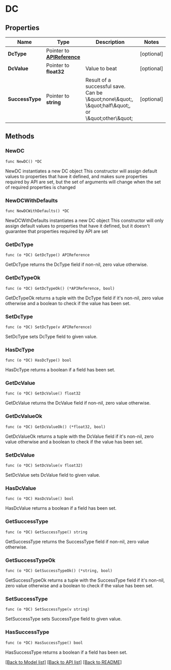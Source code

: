 # DC

## Properties

Name | Type | Description | Notes
------------ | ------------- | ------------- | -------------
**DcType** | Pointer to [**APIReference**](APIReference.md) |  | [optional] 
**DcValue** | Pointer to **float32** | Value to beat | [optional] 
**SuccessType** | Pointer to **string** | Result of a successful save. Can be \\\&quot;none\\\&quot;, \\\&quot;half\\\&quot;, or \\\&quot;other\\\&quot; | [optional] 

## Methods

### NewDC

`func NewDC() *DC`

NewDC instantiates a new DC object
This constructor will assign default values to properties that have it defined,
and makes sure properties required by API are set, but the set of arguments
will change when the set of required properties is changed

### NewDCWithDefaults

`func NewDCWithDefaults() *DC`

NewDCWithDefaults instantiates a new DC object
This constructor will only assign default values to properties that have it defined,
but it doesn't guarantee that properties required by API are set

### GetDcType

`func (o *DC) GetDcType() APIReference`

GetDcType returns the DcType field if non-nil, zero value otherwise.

### GetDcTypeOk

`func (o *DC) GetDcTypeOk() (*APIReference, bool)`

GetDcTypeOk returns a tuple with the DcType field if it's non-nil, zero value otherwise
and a boolean to check if the value has been set.

### SetDcType

`func (o *DC) SetDcType(v APIReference)`

SetDcType sets DcType field to given value.

### HasDcType

`func (o *DC) HasDcType() bool`

HasDcType returns a boolean if a field has been set.

### GetDcValue

`func (o *DC) GetDcValue() float32`

GetDcValue returns the DcValue field if non-nil, zero value otherwise.

### GetDcValueOk

`func (o *DC) GetDcValueOk() (*float32, bool)`

GetDcValueOk returns a tuple with the DcValue field if it's non-nil, zero value otherwise
and a boolean to check if the value has been set.

### SetDcValue

`func (o *DC) SetDcValue(v float32)`

SetDcValue sets DcValue field to given value.

### HasDcValue

`func (o *DC) HasDcValue() bool`

HasDcValue returns a boolean if a field has been set.

### GetSuccessType

`func (o *DC) GetSuccessType() string`

GetSuccessType returns the SuccessType field if non-nil, zero value otherwise.

### GetSuccessTypeOk

`func (o *DC) GetSuccessTypeOk() (*string, bool)`

GetSuccessTypeOk returns a tuple with the SuccessType field if it's non-nil, zero value otherwise
and a boolean to check if the value has been set.

### SetSuccessType

`func (o *DC) SetSuccessType(v string)`

SetSuccessType sets SuccessType field to given value.

### HasSuccessType

`func (o *DC) HasSuccessType() bool`

HasSuccessType returns a boolean if a field has been set.


[[Back to Model list]](../README.md#documentation-for-models) [[Back to API list]](../README.md#documentation-for-api-endpoints) [[Back to README]](../README.md)


